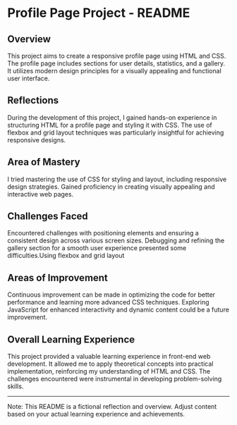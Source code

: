 # Profile Page Project - README

## Overview
This project aims to create a responsive profile page using HTML and CSS. The profile page includes sections for user details, statistics, and a gallery. It utilizes modern design principles for a visually appealing and functional user interface.

## Reflections
During the development of this project, I gained hands-on experience in structuring HTML for a profile page and styling it with CSS. The use of flexbox and grid layout techniques was particularly insightful for achieving responsive designs.

## Area of Mastery
I tried mastering the use of CSS for styling and layout, including responsive design strategies. Gained proficiency in creating visually appealing and interactive web pages.

## Challenges Faced
Encountered challenges with positioning elements and ensuring a consistent design across various screen sizes. Debugging and refining the gallery section for a smooth user experience presented some difficulties.Using flexbox and grid layout

## Areas of Improvement
Continuous improvement can be made in optimizing the code for better performance and learning more advanced CSS techniques. Exploring JavaScript for enhanced interactivity and dynamic content could be a future improvement.

## Overall Learning Experience
This project provided a valuable learning experience in front-end web development. It allowed me to apply theoretical concepts into practical implementation, reinforcing my understanding of HTML and CSS. The challenges encountered were instrumental in developing problem-solving skills.

---
Note: This README is a fictional reflection and overview. Adjust content based on your actual learning experience and achievements.
